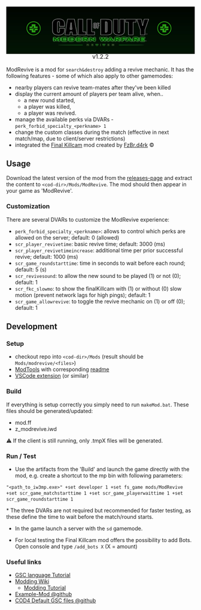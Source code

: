 ![ModRevive Banner](/assets/banner.jpg)
<p align="center" style="text-align: center; margin-top: -20px; font-size: 16px">v1.2.2</p>

ModRevive is a mod for `search&destroy` adding a revive mechanic. It has the following features - some of which also apply to other gamemodes:

- nearby players can revive team-mates after they've been killed
- display the current amount of players per team alive, when..
  - a new round started,
  - a player was killed,
  - a player was revived.
- manage the available perks via DVARs - `perk_forbid_specialty_<perkname> 1`
- change the custom classes during the match (effective in next match/map, due to client/server restrictions)
- integrated the [Final Killcam](https://www.moddb.com/mods/final-killcam) mod created by [FzBr.d4rk](https://www.moddb.com/members/fzbrd4rk) ©

## Usage
Download the latest version of the mod from the [releases-page](https://github.com/agonio/cod4-modRevive/releases) and extract the content to `<cod-dir>/Mods/ModRevive`. The mod should then appear in your game as 'ModRevive'.

### Customization
There are several DVARs to customize the ModRevive experience:

- `perk_forbid_specialty_<perkname>`: allows to control which perks are allowed on the server; default: 0 (allowed)
- `scr_player_revivetime`: basic revive time; default: 3000 (ms)
- `scr_player_revivetimeincrease`: additional time per prior successful revive; default: 1000 (ms)
- `scr_game_roundstarttime`: time in seconds to wait before each round; default: 5 (s)
- `scr_revivesound`: to allow the new sound to be played (1) or not (0); default: 1
- `scr_fkc_slowmo`: to show the finalKillcam with (1) or without (0) slow motion (prevent network lags for high pings); default: 1
- `scr_game_allowrevive`: to toggle the revive mechanic on (1) or off (0); default: 1


## Development

### Setup

- checkout repo into `<cod-dir>/Mods` (result should be `Mods/modrevive/<files>`)
- [ModTools](https://wiki.zeroy.com/index.php?title=Call_of_Duty_4:_needed#ModTools) with corresponding [readme](https://www.cod4central.com/content/cod4-mod-tools-readme.txt)
- [VSCode extension](https://marketplace.visualstudio.com/items?itemName=se2dev.cod-sense) (or similar)

### Build

If everything is setup correctly you simply need to run `makeMod.bat`.
These files should be generated/updated:
- mod.ff
- z_modrevive.iwd

⚠ If the client is still running, only .tmpX files will be generated.

### Run / Test

- Use the artifacts from the 'Build' and launch the game directly with the mod, e.g. create a shortcut to the mp bin with following parameters: 

```
"<path_to_iw3mp.exe>" +set developer 1 +set fs_game mods/ModRevive +set scr_game_matchstarttime 1 +set scr_game_playerwaittime 1 +set scr_game_roundstarttime 1
```
\* The three DVARs are not required but recommended for faster testing, as these define the time to wait before the match/round starts.

- In the game launch a server with the `sd` gamemode.

- For local testing the Final Killcam mod offers the possibility to add Bots. Open console and type `/add_bots X` (X = amount)

### Useful links

- [GSC language Tutorial](https://www.moddb.com/tutorials/scripting-1-basics)
- [Modding Wiki](https://wiki.zeroy.com/index.php?title=Call_of_Duty_4:_Modding)
  - [Modding Tutorial](https://wiki.zeroy.com/index.php?title=Call_of_Duty_4:_Modding_Tutorial#Scripting)
- [Example-Mod @github](https://github.com/dan2k3k4/bp-cod4/blob/master/maps/mp/gametypes/_globallogic.gsc)
- [COD4 Default GSC files @github](https://github.com/volkv/CoD4-Default-GSC-Scripts/blob/master/maps/mp/gametypes/_gameobjects.gsc)
